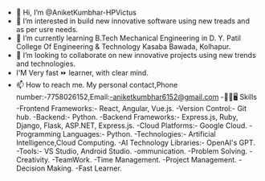 - 👋 Hi, I’m @AniketKumbhar-HPVictus
- 👀 I’m interested in build new innovative software using new treads and as per usre needs.
- 🌱 I’m currently learning B.Tech Mechanical Engineering in D. Y. Patil College Of Engineering & Technology Kasaba Bawada, Kolhapur.
- 💞️ I’m looking to collaborate on new innovative projects using new trends and technologies.
- I'M Very fast ⏩ learner, with clear mind.
- 📫 How to reach me. My personal contact,Phone number:-7758026152,Email:-aniketkumbhar6152@gmail.com
-🤹‍♂🖥 Skills
 -Frontend Frameworks:- React, Angular, Vue.js.
 -Version Control:- Git hub.
 -Backend:- Python.
 -Backend Frameworks:- Express.js, Ruby, Django, Flask, ASP.NET, Express.js.
 -Cloud Platforms:-  Google Cloud.
 -Programming Languages:- Python.
 -Technologies:- Artificial Intelligence,Cloud Computing.
 -AI Technology Libraries:- OpenAI's GPT.
 -Tools:- VS Studio, Android Studio.
 -ommunication.
 -Problem Solving.
 -Creativity.
 -TeamWork.
 -Time Management.
 -Project Management.
 -Decision Making.
 -Fast Learner.
 <!---
 AniketKumbhar-HPVictus/AniketKumbhar-HPVictus is a ✨ special ✨ repository because its `README.md` (this file) appears on your GitHub profile.
 You can click the Preview link to take a look at your changes.
--->
 
